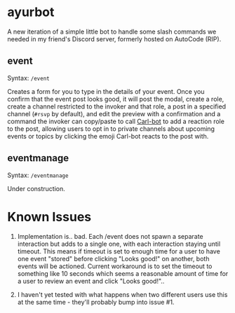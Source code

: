 # ayurbot

A new iteration of a simple little bot to handle some slash commands we needed in my friend's Discord server, formerly hosted on AutoCode (RIP).

## event
Syntax: `/event`

Creates a form for you to type in the details of your event. Once you confirm that the event post looks good, it will post the modal, create a role, create a channel restricted to the invoker and that role, a post in a specified channel (`#rsvp` by default), and edit the preview with a confirmation and a command the invoker can copy/paste to call [Carl-bot](https://carl.gg/) to add a reaction role to the post, allowing users to opt in to private channels about upcoming events or topics by clicking the emoji Carl-bot reacts to the post with.

## eventmanage
Syntax: `/eventmanage`

Under construction.

# Known Issues
1. Implementation is.. bad. Each /event does not spawn a separate interaction but adds to a single one, with each interaction staying until timeout. This means if timeout is set to enough time for a user to have one event "stored" before clicking "Looks good!" on another, both events will be actioned. Current workaround is to set the timeout to something like 10 seconds which seems a reasonable amount of time for a user to review an event and click "Looks good!"..

2. I haven't yet tested with what happens when two different users use this at the same time - they'll probably bump into issue #1.
